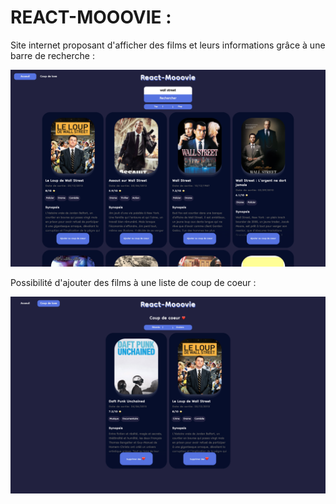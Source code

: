 # REACT-MOOOVIE :

Site internet proposant d'afficher des films et leurs informations grâce à une barre de recherche :

![Screenshot Page D'acceuil](https://github.com/FLancon/react-mooovie/blob/17c90d58840566477388271ff75f098fae962578/src/assets/Screenshots/Screenshot-1.png?raw=true)

Possibilité d'ajouter des films à une liste de coup de coeur :

![Screenshot Coup de Coeur](https://github.com/FLancon/react-mooovie/blob/17c90d58840566477388271ff75f098fae962578/src/assets/Screenshots/Screenshot-2.png?raw=true)
